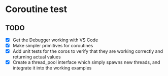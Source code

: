# Coroutine test

## TODO
- [x] Get the Debugger working with VS Code
- [x] Make simpler primitives for coroutines
- [x] Add unit tests for the coros to verify that they are working correctly and returning actual values
- [x] Create a thread_pool interface which simply spawns new threads, and integrate it into the working examples
